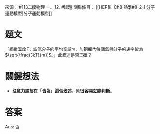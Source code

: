 來源： #113二模物理 ㄧ、12. #錯題 
關聯條目： [[HEP(II) Ch8 熱學#8-2-1 分子運動模型|分子運動模型]]
# 題文
「絕對溫度$T$、空氣分子的平均質量$m$，則鋼瓶內每個氣體分子的速率皆為$\sqrt{\frac{3kT}{m}}$。」此敘述是否正確？

# 關鍵想法
- **注意力請放在「皆為」這個敘述，則很容易就能判斷**。

# 答案
Ans: 否